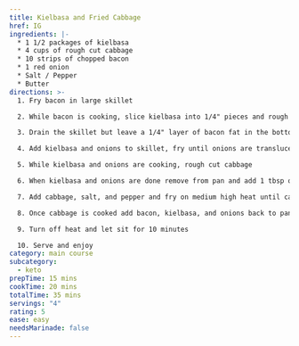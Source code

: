 ```yaml
---
title: Kielbasa and Fried Cabbage
href: IG
ingredients: |-
  * 1 1/2 packages of kielbasa
  * 4 cups of rough cut cabbage
  * 10 strips of chopped bacon
  * 1 red onion
  * Salt / Pepper
  * Butter
directions: >-
  1. Fry bacon in large skillet

  2. While bacon is cooking, slice kielbasa into 1/4" pieces and rough chop onion

  3. Drain the skillet but leave a 1/4" layer of bacon fat in the bottom of the skillet

  4. Add kielbasa and onions to skillet, fry until onions are translucent and kielbasa is browned on the edges

  5. While kielbasa and onions are cooking, rough cut cabbage

  6. When kielbasa and onions are done remove from pan and add 1 tbsp of butter to deglaze pan

  7. Add cabbage, salt, and pepper and fry on medium high heat until cabbage is tender

  8. Once cabbage is cooked add bacon, kielbasa, and onions back to pan and cook for another 1-2 minutes

  9. Turn off heat and let sit for 10 minutes

  10. Serve and enjoy
category: main course
subcategory:
  - keto
prepTime: 15 mins
cookTime: 20 mins
totalTime: 35 mins
servings: "4"
rating: 5
ease: easy
needsMarinade: false
---
```

